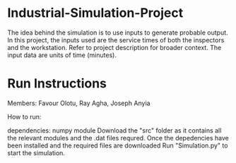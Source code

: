 # Industrial-Simulation-Project
The idea behind the simulation is to use inputs to generate probable output. 
In this project, the inputs used are the service times of both the inspectors and the workstation. Refer to project description for broader context.
The input data are units of time (minutes).

# Run Instructions
Members: Favour Olotu, Ray Agha, Joseph Anyia

How to run:

dependencies: numpy module
Download the "src" folder as it contains all the relevant modules and the .dat files requred.
Once the depedencies have been installed and the required files are downloaded 
Run "Simulation.py" to start the simulation.
